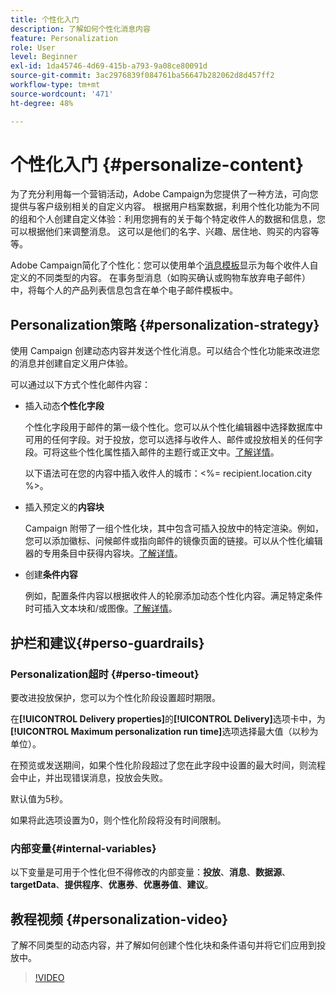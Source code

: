 ```yaml
---
title: 个性化入门
description: 了解如何个性化消息内容
feature: Personalization
role: User
level: Beginner
exl-id: 1da45746-4d69-415b-a793-9a08ce80091d
source-git-commit: 3ac2976839f084761ba56647b282062d8d457ff2
workflow-type: tm+mt
source-wordcount: '471'
ht-degree: 48%

---
```


# 个性化入门 {#personalize-content}

为了充分利用每一个营销活动，Adobe Campaign为您提供了一种方法，可向您提供与客户级别相关的自定义内容。 根据用户档案数据，利用个性化功能为不同的组和个人创建自定义体验：利用您拥有的关于每个特定收件人的数据和信息，您可以根据他们来调整消息。 这可以是他们的名字、兴趣、居住地、购买的内容等等。

Adobe Campaign简化了个性化：您可以使用单个[消息模板](create-templates.md)显示为每个收件人自定义的不同类型的内容。 在事务型消息（如购买确认或购物车放弃电子邮件）中，将每个人的产品列表信息包含在单个电子邮件模板中。


## Personalization策略 {#personalization-strategy}

使用 Campaign 创建动态内容并发送个性化消息。可以结合个性化功能来改进您的消息并创建自定义用户体验。

可以通过以下方式个性化邮件内容：

* 插入动态&#x200B;**个性化字段**

  个性化字段用于邮件的第一级个性化。您可以从个性化编辑器中选择数据库中可用的任何字段。对于投放，您可以选择与收件人、邮件或投放相关的任何字段。可将这些个性化属性插入邮件的主题行或正文中。[了解详情](personalization-fields.md)。

  以下语法可在您的内容中插入收件人的城市：&lt;%= recipient.location.city %>。

* 插入预定义的&#x200B;**内容块**

  Campaign 附带了一组个性化块，其中包含可插入投放中的特定渲染。例如，您可以添加徽标、问候邮件或指向邮件的镜像页面的链接。可以从个性化编辑器的专用条目中获得内容块。[了解详情](personalization-blocks.md)。

* 创建&#x200B;**条件内容**

  例如，配置条件内容以根据收件人的轮廓添加动态个性化内容。满足特定条件时可插入文本块和/或图像。[了解详情](conditions.md)。

<!--* Add **personalized offers**
    
    Insert personalized offers in your message content, depending on the recipient location, the current weather, or the last purchase order.
-->


## 护栏和建议{#perso-guardrails}

### Personalization超时 {#perso-timeout}

要改进投放保护，您可以为个性化阶段设置超时期限。

在&#x200B;**[!UICONTROL Delivery properties]**&#x200B;的&#x200B;**[!UICONTROL Delivery]**&#x200B;选项卡中，为&#x200B;**[!UICONTROL Maximum personalization run time]**&#x200B;选项选择最大值（以秒为单位）。

在预览或发送期间，如果个性化阶段超过了您在此字段中设置的最大时间，则流程会中止，并出现错误消息，投放会失败。

默认值为5秒。

如果将此选项设置为0，则个性化阶段将没有时间限制。


### 内部变量{#internal-variables}

以下变量是可用于个性化但不得修改的内部变量：**投放**、**消息**、**数据源**、**targetData**、**提供程序**、**优惠券**、**优惠券值**、**建议**。


## 教程视频 {#personalization-video}

了解不同类型的动态内容，并了解如何创建个性化块和条件语句并将它们应用到投放中。


>[!VIDEO](https://video.tv.adobe.com/v/335734?quality=12)
